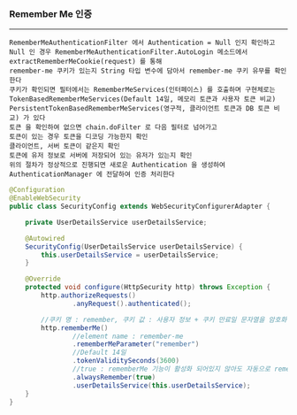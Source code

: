 ### Remember Me 인증

---

    RememberMeAuthenticationFilter 에서 Authentication = Null 인지 확인하고
    Null 인 경우 RememberMeAuthenticationFilter.AutoLogin 메소드에서 extractRememberMeCookie(request) 를 통해
    remember-me 쿠키가 있는지 String 타입 변수에 담아서 remember-me 쿠키 유무를 확인한다
    쿠키가 확인되면 필터에서는 RememberMeServices(인터페이스) 를 호출하며 구현체로는
    TokenBasedRememberMeServices(Default 14일, 메모리 토큰과 사용자 토큰 비교)
    PersistentTokenBasedRememberMeServices(영구적, 클라이언트 토큰과 DB 토큰 비교) 가 있다
    토큰 을 확인하여 없으면 chain.doFilter 로 다음 필터로 넘어가고
    토큰이 있는 경우 토큰을 디코딩 가능한지 확인
    클라이언트, 서버 토큰이 같은지 확인
    토큰에 유저 정보로 서버에 저장되어 있는 유저가 있는지 확인
    위의 절차가 정상적으로 진행되면 새로운 Authentication 을 생성하여 AuthenticationManager 에 전달하여 인증 처리한다

```java
@Configuration
@EnableWebSecurity
public class SecurityConfig extends WebSecurityConfigurerAdapter {

    private UserDetailsService userDetailsService;

    @Autowired
    SecurityConfig(UserDetailsService userDetailsService) {
        this.userDetailsService = userDetailsService;
    }

    @Override
    protected void configure(HttpSecurity http) throws Exception {
        http.authorizeRequests()
                .anyRequest().authenticated();

        //쿠키 명 : remember, 쿠키 값 : 사용자 정보 + 쿠키 만료일 문자열을 암호화하여 쿠키를 응답으로 전달
        http.rememberMe()
                //element name : remember-me
                .rememberMeParameter("remember")
                //Default 14일
                .tokenValiditySeconds(3600)
                //true : rememberMe 기능이 활성화 되어있지 않아도 자동으로 rememberMe 기능 실행
                .alwaysRemember(true) 
                .userDetailsService(this.userDetailsService);
    }
}
```